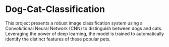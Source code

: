 # Dog-Cat-Classification
This project presents a robust image classification system using a Convolutional Neural Network (CNN) to distinguish between dogs and cats. Leveraging the power of deep learning, the model is trained to automatically identify the distinct features of these popular pets.
